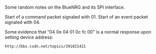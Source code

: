Some random notes on the BlueNRG and its SPI interface.

Start of a command packet signaled with 01.
Start of an event packet signaled with 04.

Some evidence that "04 0e 04 01 0c fc 00" is a normal response upon setting
device address:

    http://bbs.csdn.net/topics/391021421
